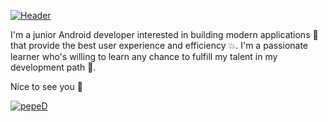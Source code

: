 [![Header](https://user-images.githubusercontent.com/35801131/173030657-42bbe130-b155-4dab-a142-6e83d9df0cbc.png)](https://github.com/NoraHeithur)

I'm a junior Android developer interested in building modern applications 📱 that provide the best user experience and efficiency 💥. I'm a passionate learner who's willing to learn any chance to fulfill my talent in my development path 🎯.

Nice to see you 👏

[![pepeD](https://cdn3.emoji.gg/emojis/9056-peped.gif)](https://emoji.gg/emoji/9056-peped)

<!---
NoraHeithur/NoraHeithur is a ✨ special ✨ repository because its `README.md` (this file) appears on your GitHub profile.
You can click the Preview link to take a look at your changes.
--->
